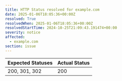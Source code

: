 ```yaml
---
title: HTTP Status resolved for example.com
date: 2025-01-06T18:05:36+00:00Z
resolved: True
resolvedWhen: 2025-01-06T18:05:36+00:00Z
resolvedStartTime: 2024-10-25T21:09:43.191474+00:00
severity: notice
affected:
  - example.com
section: issue
---
```


| Expected Statuses | Actual Status  |
|-------------------|----------------|
| 200, 301, 302 | 200 |
